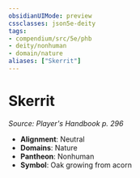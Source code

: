 ```yaml
---
obsidianUIMode: preview
cssclasses: json5e-deity
tags:
- compendium/src/5e/phb
- deity/nonhuman
- domain/nature
aliases: ["Skerrit"]
---
```

# Skerrit
*Source: Player's Handbook p. 296* 

- **Alignment**: Neutral
- **Domains**: Nature
- **Pantheon**: Nonhuman
- **Symbol**: Oak growing from acorn